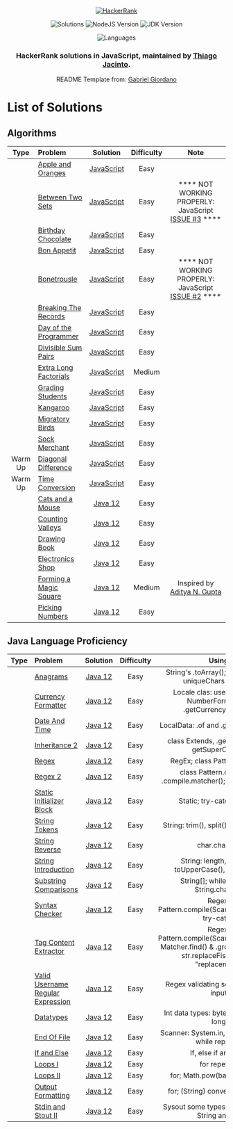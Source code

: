 <p align="center">
  <a href="https://www.hackerrank.com/gabrielgiordano">
    <img alt="HackerRank" src="https://raw.githubusercontent.com/gabrielgiordan/HackerRank/master/hacker-rank-logo.png">
  </a>

</p>
<p align="center">
  <img alt="Solutions" src="https://img.shields.io/badge/Solutions-15-blueviolet.svg?longCache=true&style=for-the-badge">
  <img alt="NodeJS Version" src="https://img.shields.io/node/v/carbon.svg?style=for-the-badge">
  <img alt="JDK Version" src="https://img.shields.io/badge/JDK-12.0-blueviolet?style=for-the-badge">
</p>

<p align="center">
  <img alt="Languages" src="https://img.shields.io/badge/Languages-JavaScript,_Java-blueviolet.svg?longCache=true&style=for-the-badge">
</p>

<h3 align="center">
  HackerRank solutions in JavaScript, maintained by <a alt="HackerRank Profile" href="https://www.hackerrank.com/thiagojacinto">Thiago Jacinto</a>.
</h3>
<p align="center">
  README Template from: <a alt="HackerRank Profile" href="https://www.github.com/gabrielgiordan/hackerrank" >Gabriel Giordano</a>
</p>
</p>

# List of Solutions
## Algorithms

| Type | Problem | Solution | Difficulty | Note |
| :--: |:------- |:--------:|:----------:|:----:|
| |[Apple and Oranges](https://www.hackerrank.com/challenges/apple-and-orange/problem)| [JavaScript](JavaScript/appleAndOrange.js) | Easy |  |
| |[Between Two Sets](https://www.hackerrank.com/challenges/between-two-sets/problem)| [JavaScript](JavaScript/betweenTwoSets.js) | Easy | **** NOT WORKING PROPERLY: JavaScript [ISSUE #3](https://github.com/thiagojacinto/hackerRank-exercises/issues/3) **** |
| |[Birthday Chocolate](https://www.hackerrank.com/challenges/birthday-chocolate/problem)| [JavaScript](JavaScript/birthdayChocolate.js) | Easy |  |
| |[Bon Appetit](https://www.hackerrank.com/challenges/bon-appetit/problem)| [JavaScript](JavaScript/bonAppetit.js) | Easy |  |
| |[Bonetrousle](https://www.hackerrank.com/challenges/bonetrousle/problem)| [JavaScript](JavaScript/bonetrousle.js) | Easy | **** NOT WORKING PROPERLY: JavaScript [ISSUE #2](https://github.com/thiagojacinto/hackerRank-exercises/issues/2) **** |
| |[Breaking The Records](https://www.hackerrank.com/challenges/breaking-the-records/problem)| [JavaScript](JavaScript/breakingTheRecords.js) | Easy |  |
| |[Day of the Programmer](https://www.hackerrank.com/challenges/day-of-the-programmer/problem)| [JavaScript](JavaScript/dayOfTheProgrammer.js) | Easy |  |
| |[Divisible Sum Pairs](https://www.hackerrank.com/challenges/divisible-sum-pairs/problem)| [JavaScript](JavaScript/divisibleSumPairs.js) | Easy |  |
| |[Extra Long Factorials](https://www.hackerrank.com/challenges/extra-long-factorials/problem)| [JavaScript](JavaScript/extraLongFactorials.js) | Medium |  |
| |[Grading Students](https://www.hackerrank.com/challenges/grading-students/problem)| [JavaScript](JavaScript/gradingStudents.js) | Easy |  |
| |[Kangaroo](https://www.hackerrank.com/challenges/kangaroo/problem)| [JavaScript](JavaScript/kangaroo.js) | Easy |  |
| |[Migratory Birds](https://www.hackerrank.com/challenges/migratory-birds/problem)| [JavaScript](JavaScript/migratoryBirds.js) | Easy |  |
| |[Sock Merchant](https://www.hackerrank.com/challenges/sock-merchant/problem)| [JavaScript](JavaScript/sockMerchant.js) | Easy |  |
|Warm Up |[Diagonal Difference](https://www.hackerrank.com/challenges/diagonal-difference/problem)| [JavaScript](JavaScript/warmUpDiagonalDifference.js) | Easy |  |
|Warm Up |[Time Conversion](https://www.hackerrank.com/challenges/time-conversion/problem)| [JavaScript](JavaScript/warmUpTimeConversion-v2) | Easy |  |
| |[Cats and a Mouse](https://www.hackerrank.com/challenges/cats-and-a-mouse/problem)| [Java 12](Java/catsAndAMouse.java) | Easy |  |
| |[Counting Valleys](https://www.hackerrank.com/challenges/counting-valleys/problem)| [Java 12](Java/countingValleys.java) | Easy |  |
| |[Drawing Book](https://www.hackerrank.com/challenges/drawing-book/problem)| [Java 12](Java/drawingBook.java) | Easy |  |
| |[Electronics Shop](https://www.hackerrank.com/challenges/electronics-shop/problem)| [Java 12](Java/electronicsShop.java) | Easy |  |
| |[Forming a Magic Square](https://www.hackerrank.com/challenges/magic-square-forming/problem)| [Java 12](Java/formingAMagicSquare.java) | Medium | Inspired by [Aditya N. Gupta](https://www.hackerrank.com/adityangt)  |
| |[Picking Numbers](https://www.hackerrank.com/challenges/picking-numbers/problem)| [Java 12](Java/pickingNumbers.java) | Easy |  |

## Java Language Proficiency

| Type | Problem | Solution | Difficulty | Using |
| :--: |:------- |:--------:|:----------:|:----:|
| |[Anagrams](https://www.hackerrank.com/challenges/java-anagrams/problem)| [Java 12](Java/Language-Proficiency/JavaAnagrams.java) | Easy | String's .toArray(); char[] $ int[]; uniqueChars in char[] |
| |[Currency Formatter](https://www.hackerrank.com/challenges/java-currency-formartter/problem)| [Java 12](Java/Language-Proficiency/JavaCurrencyFormatter.java) | Easy | Locale clas: use and create; NumberFormat and .getCurrencyInstance |
| |[Date And Time](https://www.hackerrank.com/challenges/java-date-and-time/problem)| [Java 12](Java/Language-Proficiency/JavaDateAndTime.java) | Easy | LocalData: .of and .getDayOfWeek() |
| |[Inheritance 2](https://www.hackerrank.com/challenges/java-inheritance-2/problem)| [Java 12](Java/Language-Proficiency/JavaInheritance2.java) | Easy | class Extends, .getClass() and . getSuperClass() |
| |[Regex](https://www.hackerrank.com/challenges/java-regex/problem)| [Java 12](Java/Language-Proficiency/JavaRegex.java) | Easy | RegEx; class Pattern.matches |
| |[Regex 2](https://www.hackerrank.com/challenges/java-regex-2/problem)| [Java 12](Java/Language-Proficiency/JavaRegex2.java) | Easy | class Pattern.compile(); .compile.matcher(); .matcher.find() |
| |[Static Initializer Block](https://www.hackerrank.com/challenges/java-static-initializer-block/problem)| [Java 12](Java/Language-Proficiency/JavaStaticInitializerBlock.java) | Easy | Static; try-catch; if-else |
| |[String Tokens](https://www.hackerrank.com/challenges/java-string-tokens/problem)| [Java 12](Java/Language-Proficiency/JavaStringTokens.java) | Easy | String: trim(), split() and isEmpty() |
| |[String Reverse](https://www.hackerrank.com/challenges/java-string-reverse/problem)| [Java 12](Java/Language-Proficiency/JavaStringReverse.java) | Easy | char.charAt() |
| |[String Introduction](https://www.hackerrank.com/challenges/java-string-introduction/problem)| [Java 12](Java/Language-Proficiency/JavaStringIntroduction.java) | Easy | String: length, charAt(), toUpperCase(), substring() |
| |[Substring Comparisons](https://www.hackerrank.com/challenges/java-substring-comparisons/problem)| [Java 12](Java/Language-Proficiency/JavaSubtringComparisons.java) | Easy | String[]; while repetion; String.charAt() |
| |[Syntax Checker](https://www.hackerrank.com/challenges/java-syntax-checker/problem)| [Java 12](Java/Language-Proficiency/JavaSyntaxChecker.java) | Easy | Regex; Pattern.compile(Scanner.nextLine()); try-catch |
| |[Tag Content Extractor](https://www.hackerrank.com/challenges/tag-content-extractor/problem)| [Java 12](Java/Language-Proficiency/TagContentExtractor.java) | Easy | Regex; Pattern.compile(Scanner.nextLine()); Matcher.find() & .group(int i); String str.replaceFisrt(Regex, "replacement" |
| |[Valid Username Regular Expression](https://www.hackerrank.com/challenges/valid-username-regular-expression/problem)| [Java 12](Java/Language-Proficiency/ValidUsernameRegularExpression.java) | Easy | Regex validating sentenses from input |
| |[Datatypes](https://www.hackerrank.com/challenges/java-datatypes/problem)| [Java 12](Java/Language-Proficiency/JavaDAtatypes.java) | Easy | Int data types: byte, short, int and long |
| |[End Of File](https://www.hackerrank.com/challenges/java-end-of-file/problem)| [Java 12](Java/Language-Proficiency/JavaEndOfFile.java) | Easy | Scanner: System.in, hasNext, close; while repetion |
| |[If and Else](https://www.hackerrank.com/challenges/java-if-else/problem)| [Java 12](Java/Language-Proficiency/javaIfElse.java) | Easy | If, else if and else |
| |[Loops I](https://www.hackerrank.com/challenges/java-loops/problem)| [Java 12](Java/Language-Proficiency/javaLoops1.java) | Easy | for repetion  |
| |[Loops II](https://www.hackerrank.com/challenges/java-loops-ii/problem)| [Java 12](Java/Language-Proficiency/javaLoops2.java) | Easy | for; Math.pow(base, expoent) |
| |[Output Formatting](https://www.hackerrank.com/challenges/java-outpu-formatting/problem)| [Java 12](Java/Language-Proficiency/javaOutputFormatting.java) | Easy | for; (String) converting from int |
| |[Stdin and Stout II](https://www.hackerrank.com/challenges/java-stdin-stdout/problem)| [Java 12](Java/Language-Proficiency/javaStdinandStdout2.java) | Easy | Sysout some types of var: double, String and int |

